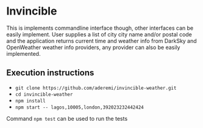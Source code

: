 # Invincible

This is implements commandline interface though, other interfaces can be easily implement. 
User supplies a list of city city name and/or postal code and the application returns current 
time and weather info from DarkSky and OpenWeather weather info providers, any provider can also
 be easily implemented.


## Execution instructions
- `git clone https://github.com/aderemi/invincible-weather.git`
- `cd invincible-weather`
- `npm install`
- `npm start -- lagos,10005,london,392023232442424`

Command `npm test` can be used to run the tests